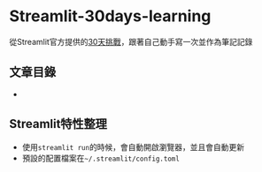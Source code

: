 # Streamlit-30days-learning
從Streamlit官方提供的[30天挑戰](https://30days.streamlitapp.com/?challenge=Day+1)，跟著自己動手寫一次並作為筆記記錄


## 文章目錄
+ 


## Streamlit特性整理
+ 使用`streamlit run`的時候，會自動開啟瀏覽器，並且會自動更新
+ 預設的配置檔案在`~/.streamlit/config.toml`